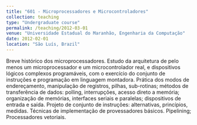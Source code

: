 ```yaml
---
title: "601 - Microprocessadores e Microcontroladores"
collection: teaching
type: "Undergraduate course"
permalink: /teaching/2012-03-01
venue: "Universidade Estadual do Maranhão, Engenharia da Computação"
date: 2012-02-01
location: "São Luís, Brazil"
---
```


Breve histórico dos microprocessadores. Estudo da arquitetura de pelo menos um microprocessador e um microcontrolador real, e dispositivos lógicos complexos programáveis, com o exercício do conjunto de instruções e programação em linguagem montadora. Prática dos modos de endereçamento, manipulação de registros, pilhas, sub-rotinas; métodos de transferência de dados: polling, interrupções, acesso direto a memória; organização de memórias, interfaces seriais e paralelas; dispositivos de entrada e saída. Projeto de conjunto de instruções: alternativas, princípios, medidas. Técnicas de implementação de provessadores básicos. Pipelining; Processadores vetoriais.
